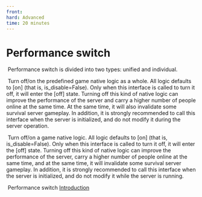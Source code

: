 ```yaml
--- 
front: 
hard: Advanced 
time: 20 minutes 
--- 
```


# Performance switch 

​ Performance switch is divided into two types: unified and individual. 

​ Turn off/on the predefined game native logic as a whole. All logic defaults to [on] (that is, is_disable=False). Only when this interface is called to turn it off, it will enter the [off] state. Turning off this kind of native logic can improve the performance of the server and carry a higher number of people online at the same time. At the same time, it will also invalidate some survival server gameplay. In addition, it is strongly recommended to call this interface when the server is initialized, and do not modify it during the server operation. 

​ Turn off/on a game native logic. All logic defaults to [on] (that is, is_disable=False). 
Only when this interface is called to turn it off, it will enter the [off] state. Turning off this kind of native logic can improve the performance of the server, 
carry a higher number of people online at the same time, and at the same time, it will invalidate some survival server gameplay. In addition, it is strongly recommended to call this interface when the server is initialized, and do not modify it while the server is running. 

​ Performance switch <a href="../../../mcdocs/2-Apollo/4-SDK/6-Lobby and Game Service API.html#Performance Switch" rel="noopenner"> Introduction </a> 

​ 

